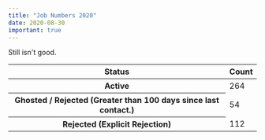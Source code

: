 ```yaml
---
title: "Job Numbers 2020"
date: 2020-08-30
important: true
---
```


Still isn't good.


<Table striped>
<thead>
<tr>
<th>Status</th>
<th>Count</th>
</tr>
</thead>
<tbody>
<tr>
<th scope={'row'}>Active</th>
<td>264</td>
</tr>
<tr>
<th scope={'row'}>Ghosted / Rejected (Greater than 100 days since last contact.)</th>
<td>54</td>
</tr>
<tr>
<th scope={'row'}>Rejected (Explicit Rejection)</th>
<td>112</td>
</tr>
</tbody>
</Table>
